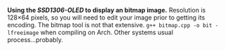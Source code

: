 **Using the *SSD1306-OLED* to display an bitmap image.**
Resolution is 128×64 pixels, so you will need to edit your image prior to getting its encoding. The bitmap tool is not that extensive.
`g++ bitmap.cpp -o bit -lfreeimage` when compiling on Arch. Other systems usual process...probably.
